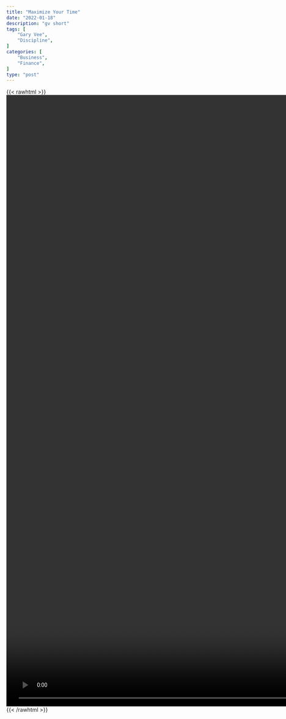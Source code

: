 ```yaml
---
title: "Maximize Your Time"
date: "2022-01-18"
description: "gv short"
tags: [
    "Gary Vee",
    "Discipline",
]
categories: [
    "Business",
    "Finance",
]
type: "post"
---
```

{{< rawhtml >}}
    <video style="height:40vh;width:auto" overflow="hidden" controls>
        <source src="https://clips.dev00ps.com/Gary_Vee/maximize_time.mp4" type="video/mp4"> 
    </video>
{{< /rawhtml >}}